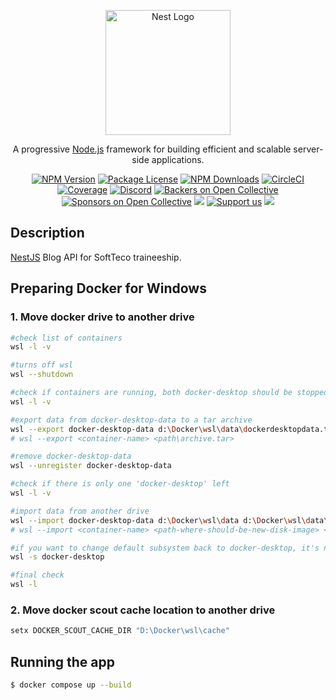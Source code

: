 <p align="center">
  <a href="http://nestjs.com/" target="blank"><img src="https://nestjs.com/img/logo-small.svg" width="200" alt="Nest Logo" /></a>
</p>

[circleci-image]: https://img.shields.io/circleci/build/github/nestjs/nest/master?token=abc123def456
[circleci-url]: https://circleci.com/gh/nestjs/nest

  <p align="center">A progressive <a href="http://nodejs.org" target="_blank">Node.js</a> framework for building efficient and scalable server-side applications.</p>
    <p align="center">
<a href="https://www.npmjs.com/~nestjscore" target="_blank"><img src="https://img.shields.io/npm/v/@nestjs/core.svg" alt="NPM Version" /></a>
<a href="https://www.npmjs.com/~nestjscore" target="_blank"><img src="https://img.shields.io/npm/l/@nestjs/core.svg" alt="Package License" /></a>
<a href="https://www.npmjs.com/~nestjscore" target="_blank"><img src="https://img.shields.io/npm/dm/@nestjs/common.svg" alt="NPM Downloads" /></a>
<a href="https://circleci.com/gh/nestjs/nest" target="_blank"><img src="https://img.shields.io/circleci/build/github/nestjs/nest/master" alt="CircleCI" /></a>
<a href="https://coveralls.io/github/nestjs/nest?branch=master" target="_blank"><img src="https://coveralls.io/repos/github/nestjs/nest/badge.svg?branch=master#9" alt="Coverage" /></a>
<a href="https://discord.gg/G7Qnnhy" target="_blank"><img src="https://img.shields.io/badge/discord-online-brightgreen.svg" alt="Discord"/></a>
<a href="https://opencollective.com/nest#backer" target="_blank"><img src="https://opencollective.com/nest/backers/badge.svg" alt="Backers on Open Collective" /></a>
<a href="https://opencollective.com/nest#sponsor" target="_blank"><img src="https://opencollective.com/nest/sponsors/badge.svg" alt="Sponsors on Open Collective" /></a>
  <a href="https://paypal.me/kamilmysliwiec" target="_blank"><img src="https://img.shields.io/badge/Donate-PayPal-ff3f59.svg"/></a>
    <a href="https://opencollective.com/nest#sponsor"  target="_blank"><img src="https://img.shields.io/badge/Support%20us-Open%20Collective-41B883.svg" alt="Support us"></a>
  <a href="https://twitter.com/nestframework" target="_blank"><img src="https://img.shields.io/twitter/follow/nestframework.svg?style=social&label=Follow"></a>
</p>
  <!--[![Backers on Open Collective](https://opencollective.com/nest/backers/badge.svg)](https://opencollective.com/nest#backer)
  [![Sponsors on Open Collective](https://opencollective.com/nest/sponsors/badge.svg)](https://opencollective.com/nest#sponsor)-->

## Description

[NestJS](https://github.com/nestjs/nest) Blog API for SoftTeco traineeship.

## Preparing Docker for Windows
### 1. Move docker drive to another drive
```bash
#check list of containers
wsl -l -v 

#turns off wsl
wsl --shutdown

#check if containers are running, both docker-desktop should be stopped
wsl -l -v 

#export data from docker-desktop-data to a tar archive
wsl --export docker-desktop-data d:\Docker\wsl\data\dockerdesktopdata.tar
# wsl --export <container-name> <path\archive.tar>

#remove docker-desktop-data
wsl --unregister docker-desktop-data

#check if there is only one 'docker-desktop' left
wsl -l -v

#import data from another drive
wsl --import docker-desktop-data d:\Docker\wsl\data d:\Docker\wsl\data\dockerdesktopdata.tar --version=2
# wsl --import <container-name> <path-where-should-be-new-disk-image> <path-to-our-archived-data\archive.tar> --version=<same-version-as-at-the-beginning>

#if you want to change default subsystem back to docker-desktop, it's not necessary
wsl -s docker-desktop

#final check
wsl -l
```
### 2. Move docker scout cache location to another drive
```bash
setx DOCKER_SCOUT_CACHE_DIR "D:\Docker\wsl\cache"
```

## Running the app

```bash
$ docker compose up --build
```